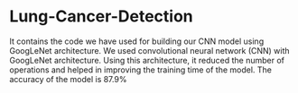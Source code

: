 # Lung-Cancer-Detection
It contains the code we have used for building our CNN model using GoogLeNet architecture.
We used convolutional neural network (CNN) with GoogLeNet architecture. 
Using this architecture, it reduced the number of operations and helped in improving the training time of the model. 
The accuracy of the model is 87.9%
